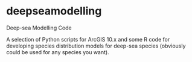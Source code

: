 deepseamodelling
================

Deep-sea Modelling Code

A selection of Python scripts for ArcGIS 10.x and some R code for developing species distribution models for deep-sea species (obviously could be used for any species you want).
